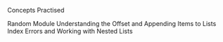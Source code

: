 Concepts Practised

Random Module
Understanding the Offset and Appending Items to Lists
Index Errors and Working with Nested Lists